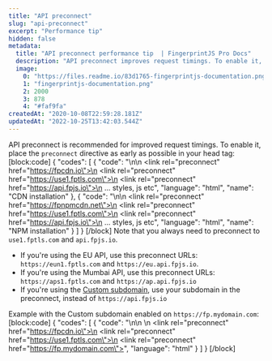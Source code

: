 ```yaml
---
title: "API preconnect"
slug: "api-preconnect"
excerpt: "Performance tip"
hidden: false
metadata: 
  title: "API preconnect performance tip  | FingerprintJS Pro Docs"
  description: "API preconnect improves request timings. To enable it, place the 'preconnect' directive as early as possible inside the 'head' tag."
  image: 
    0: "https://files.readme.io/83d1765-fingerprintjs-documentation.png"
    1: "fingerprintjs-documentation.png"
    2: 2000
    3: 878
    4: "#faf9fa"
createdAt: "2020-10-08T22:59:28.181Z"
updatedAt: "2022-10-25T13:42:03.544Z"
---
```

API preconnect is recommended for improved request timings. To enable it, place the `preconnect` directive as early as possible in your head tag:
[block:code]
{
  "codes": [
    {
      "code": "<html>\n<head>\n  <link rel=\"preconnect\" href=\"https://fpcdn.io\">\n  <link rel=\"preconnect\" href=\"https://use1.fptls.com\">\n  <link rel=\"preconnect\" href=\"https://api.fpjs.io\">\n  ... styles, js etc",
      "language": "html",
      "name": "CDN installation"
    },
    {
      "code": "<html>\n<head>\n  <link rel=\"preconnect\" href=\"https://fpnpmcdn.net\">\n  <link rel=\"preconnect\" href=\"https://use1.fptls.com\">\n  <link rel=\"preconnect\" href=\"https://api.fpjs.io\">\n  ... styles, js etc",
      "language": "html",
      "name": "NPM installation"
    }
  ]
}
[/block]
Note that you always need to preconnect to `use1.fptls.com` and `api.fpjs.io`.
  
- If you're using the EU API, use this preconnect URLs: `https://eun1.fptls.com` and `https://eu.api.fpjs.io`.
- If you're using the Mumbai API, use this preconnect URLs: `https://aps1.fptls.com` and `https://ap.api.fpjs.io`
- If you're using the [Custom subdomain](doc:subdomain-integration), use your subdomain in the preconnect, instead of `https://api.fpjs.io`

Example with the Custom subdomain enabled on `https://fp.mydomain.com`:
[block:code]
{
  "codes": [
    {
      "code": "<html>\n<head>\n  <!-- only if you load the script from the CDN -->\n  <link rel=\"preconnect\" href=\"https://fpcdn.io\">\n  <link rel=\"preconnect\" href=\"https://use1.fptls.com\">\n  <link rel=\"preconnect\" href=\"https://fp.mydomain.com\">",
      "language": "html"
    }
  ]
}
[/block]